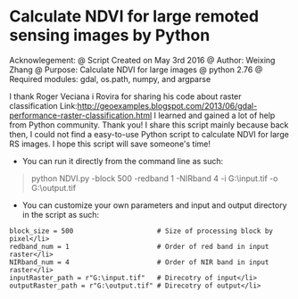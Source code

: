 # Calculate NDVI for large remoted sensing images by Python

Acknowlegement:
@ Script Created on May 3rd 2016</li>
@ Author: Weixing Zhang</li>
@ Purpose: Calculate NDVI for large images</li>
@ python 2.76</li>
@ Required modules: gdal, os.path, numpy, and argparse</li>


I thank Roger Veciana i Rovira for sharing his code about raster classification
Link:http://geoexamples.blogspot.com/2013/06/gdal-performance-raster-classification.html
I learned and gained a lot of help from Python community. Thank you!
I share this script mainly because back then, I could not find a easy-to-use Python script to
calculate NDVI for large RS images. I hope this script will save someone's time! 

- You can run it directly from the command line as such:

>python NDVI.py -block 500 -redband 1 -NIRband 4 -i G:\input.tif -o G:\output.tif

- You can customize your own parameters and input and output directory in the script as such:

```
block_size = 500                     # Size of processing block by pixel</li>
redband_num = 1                      # Order of red band in input raster</li>
NIRband_num = 4                      # Order of NIR band in input raster</li>
inputRaster_path = r"G:\input.tif"   # Direcotry of input</li>
outputRaster_path = r"G:\output.tif" # Direcotry of output</li>
```

